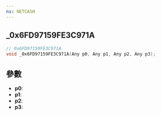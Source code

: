 ```yaml
---
ns: NETCASH
---
```

## _0x6FD97159FE3C971A

```c
// 0x6FD97159FE3C971A
void _0x6FD97159FE3C971A(Any p0, Any p1, Any p2, Any p3);
```


## 參數
* **p0**: 
* **p1**: 
* **p2**: 
* **p3**: 

